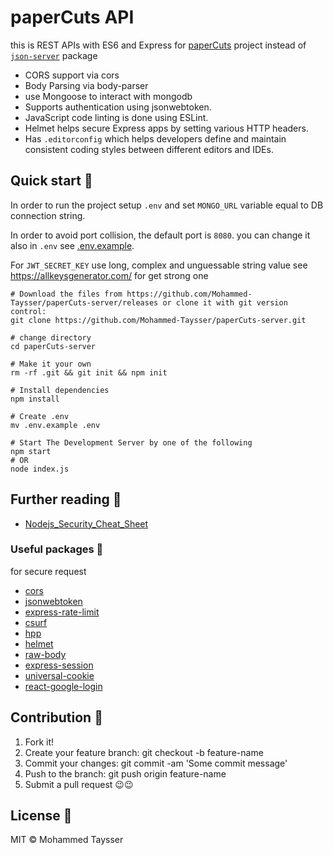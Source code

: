 
# paperCuts API

this is REST APIs with ES6 and Express for [paperCuts](http://papercuts.vercel.app/) project instead of [`json-server`](https://www.npmjs.com/package/json-server) package

- CORS support via cors
- Body Parsing via body-parser
- use Mongoose to interact with mongodb
- Supports authentication using jsonwebtoken.
- JavaScript code linting is done using ESLint.
- Helmet helps secure Express apps by setting various HTTP headers.
- Has `.editorconfig` which helps developers define and maintain consistent coding styles between different editors and IDEs.

## Quick start 🚀

In order to run the project setup `.env` and set `MONGO_URL` variable equal to DB connection string.

In order to avoid port collision, the default port is `8080`. you can change it also in `.env` see [.env.example](.env.example).

For `JWT_SECRET_KEY` use long, complex and unguessable string value see <https://allkeysgenerator.com/> for get strong one

```shell
# Download the files from https://github.com/Mohammed-Taysser/paperCuts-server/releases or clone it with git version control:
git clone https://github.com/Mohammed-Taysser/paperCuts-server.git

# change directory
cd paperCuts-server

# Make it your own
rm -rf .git && git init && npm init

# Install dependencies
npm install

# Create .env
mv .env.example .env

# Start The Development Server by one of the following
npm start
# OR
node index.js
```

## Further reading 📖

- [Nodejs_Security_Cheat_Sheet](https://cheatsheetseries.owasp.org/cheatsheets/Nodejs_Security_Cheat_Sheet.html)

### Useful packages 🔭

for secure request

- [cors](https://www.npmjs.com/package/cors)
- [jsonwebtoken](https://www.npmjs.com/package/jsonwebtoken)
- [express-rate-limit](https://www.npmjs.com/package/express-rate-limit)
- [csurf](https://www.npmjs.com/package/csurf)
- [hpp](https://www.npmjs.com/package/hpp)
- [helmet](https://www.npmjs.com/package/helmet)
- [raw-body](https://www.npmjs.com/package/raw-body)
- [express-session](https://www.npmjs.com/package/express-session)
- [universal-cookie](https://www.npmjs.com/package/universal-cookie)
- [react-google-login](https://www.npmjs.com/package/react-google-login)

## Contribution 🤝

1. Fork it!
2. Create your feature branch: git checkout -b feature-name
3. Commit your changes: git commit -am 'Some commit message'
4. Push to the branch: git push origin feature-name
5. Submit a pull request 😉😉

## License 📜

MIT © Mohammed Taysser
